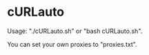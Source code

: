 # cURLauto
Usage:
"./cURLauto.sh" or "bash cURLauto.sh".

You can set your own proxies to "proxies.txt".
